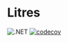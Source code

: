 # Litres

![.NET](https://github.com/LitresNET/Literes/actions/workflows/dotnet-build.yml/badge.svg)
[![codecov](https://codecov.io/gh/LitresNET/Literes/graph/badge.svg?token=67UIIK38CA)](https://codecov.io/gh/LitresNET/Literes)
